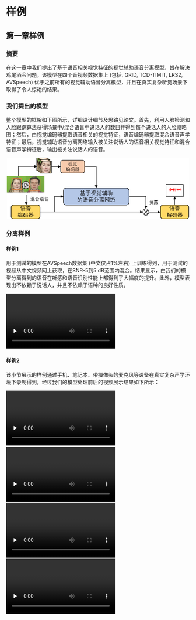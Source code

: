 # 样例

## 第一章样例

### 摘要

在这一章中我们提出了基于语音相关视觉特征的视觉辅助语音分离模型，旨在解决鸡尾酒会问题。该模型在四个音视频数据集上 (包括, GRID, TCD-TIMIT, LRS2, AVSpeech) 优于之前所有的视觉辅助语音分离模型，并且在真实复杂听觉场景下取得了令人惊艳的结果。

### 我们提出的模型

整个模型的框架如下图所示，详细设计细节及思路见论文。首先，利用人脸检测和人脸跟踪算法获得场景中/混合语音中说话人的数目并得到每个说话人的人脸缩略图；然后，由视觉编码器提取语音相关的视觉特征，语音编码器提取混合语音声学特征；最后，视觉辅助语音分离网络输入被关注说话人的语音相关视觉特征和混合语音声学特征后，输出被关注说话人的语音。


<div align=center><img width="500" src="./image/2-1.png" alt="Audio-visual speech separation networks"/></div>


### 分离样例

#### 样例1

用于测试的模型在AVSpeech数据集 (中文仅占1%左右) 上训练得到，用于测试的视频从中文视频网上获取，在SNR-5到5 dB范围内混合。结果显示，由我们的模型分离得到的语音在听感和语音识别性能上都得到了大幅度的提升。此外，模型表现出不依赖于说话人，并且不依赖于语种的良好性质。

<video id="01" controls="" preload="none">
<source id="wmv" src="./sample/first_chapter/sample1/001.wmv">
</video>

#### 样例2

该小节展示的样例通过手机、笔记本、带摄像头的麦克风等设备在真实复杂声学环境下录制得到，经过我们的模型处理前后的视频展示结果如下所示：

<video id="1_noisy" controls="" preload="none">
<source id="mp4" src="./sample/first_chapter/sample2/sample_1_noisy.mp4">
</video>

<video id="1_separated" controls="" preload="none">
<source id="mp4" src="./sample/first_chapter/sample2/sample_1_separated.mp4">
</video>

<video id="2_noisy" controls="" preload="none">
<source id="mp4" src="./sample/first_chapter/sample2/sample_2_noisy.mp4">
</video>

<video id="2_separated" controls="" preload="none">
<source id="mp4" src="./sample/first_chapter/sample2/sample_2_separated.mp4">
</video>

